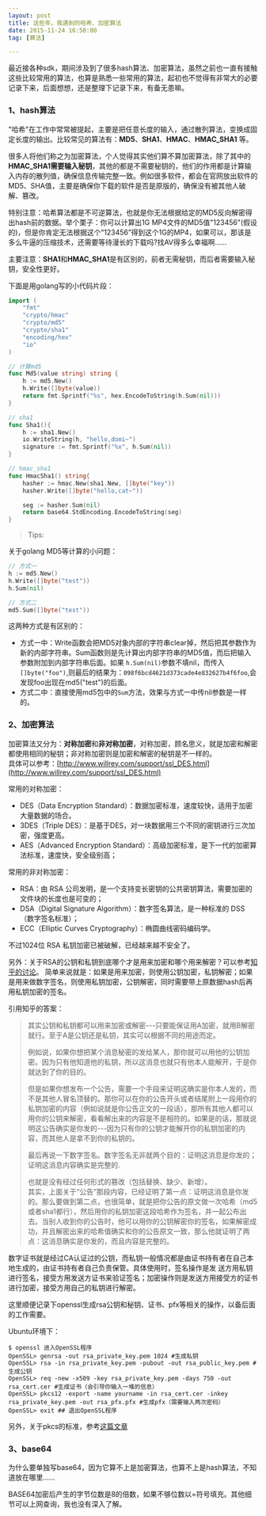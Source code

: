```yaml
---
layout: post
title: 这些年，我遇到的哈希、加密算法
date: 2015-11-24 16:50:00
tag: [算法]

---
```



最近接各种sdk，期间涉及到了很多hash算法、加密算法，虽然之前也一直有接触这些比较常用的算法，也算是熟悉一些常用的算法，起初也不觉得有非常大的必要记录下来，后面想想，还是整理下记录下来，有备无患嘛。

<!-- more -->

### 1、hash算法

"哈希"在工作中常常被提起，主要是把任意长度的输入，通过散列算法，变换成固定长度的输出。比较常见的算法有：**MD5**、**SHA1**、**HMAC**、**HMAC_SHA1** 等。

很多人将他们称之为加密算法，个人觉得其实他们算不算加密算法，除了其中的**HMAC_SHA1需要输入秘钥**，其他的都是不需要秘钥的，他们的作用都是计算输入内存的散列值，确保信息传输完整一致。例如很多软件，都会在官网放出软件的MD5、SHA值，主要是确保你下载的软件是否是原版的，确保没有被其他人破解、篡改。

特别注意：哈希算法都是不可逆算法，也就是你无法根据给定的MD5反向解密得出hash前的数据。举个栗子：你可以计算出1G MP4文件的MD5值"123456"(假设的)，但是你肯定无法根据这个“123456”得到这个1G的MP4，如果可以，那该是多么牛逼的压缩技术，还需要等待漫长的下载吗?找AV得多么幸福啊……

主要注意：**SHA1**和**HMAC_SHA1**是有区别的，前者无需秘钥，而后者需要输入秘钥，安全性更好。


下面是用golang写的小代码片段：

```go
import (
	"fmt"
	"crypto/hmac"
	"crypto/md5"
	"crypto/sha1"
	"encoding/hex"
	"io"
)

// 计算md5
func Md5(value string) string {
	h := md5.New()
	h.Write([]byte(value))
	return fmt.Sprintf("%s", hex.EncodeToString(h.Sum(nil)))
}

// sha1
func Sha1(){
	h := sha1.New()
	io.WriteString(h, "hello,domi~")
	signature := fmt.Sprintf("%x", h.Sum(nil))
}

// hmac_sha1
func HmacSha1() string{
	hasher := hmac.New(sha1.New, []byte("key"))
	hasher.Write([]byte("hello,cat~"))

	seg := hasher.Sum(nil)
	return base64.StdEncoding.EncodeToString(seg)
}
```

>Tips:  

关于golang MD5等计算的小问题：

```go
// 方式一
h := md5.New()
h.Write([]byte("test"))
h.Sum(nil)

// 方式二
md5.Sum([]byte("test"))
```

这两种方式是有区别的：  

- 方式一中：Write函数会把MD5对象内部的字符串clear掉，然后把其参数作为新的内部字符串。Sum函数则是先计算出内部字符串的MD5值，而后把输入参数附加到内部字符串后面。如果 `h.Sum(nil)`参数不填nil，而传入`[]byte("foo")`,则最后的结果为：`098f6bcd4621d373cade4e832627b4f6foo`,会发现foo出现在md5("test")的后面。
- 方式二中：直接使用md5包中的`Sum`方法，效果与方式一中传nil参数是一样的。


### 2、加密算法

加密算法又分为：**对称加密**和**非对称加密**，对称加密，顾名思义，就是加密和解密都使用相同的秘钥；非对称加密则是加密和解密的秘钥是不一样的。  
具体可以参考：[http://www.willrey.com/support/ssl_DES.html](http://www.willrey.com/support/ssl_DES.html)

常用的对称加密：

- DES（Data Encryption Standard）：数据加密标准，速度较快，适用于加密大量数据的场合。
- 3DES（Triple DES）：是基于DES，对一块数据用三个不同的密钥进行三次加密，强度更高。
- AES（Advanced Encryption Standard）：高级加密标准，是下一代的加密算法标准，速度快，安全级别高；

常用的非对称加密：

- RSA：由 RSA 公司发明，是一个支持变长密钥的公共密钥算法，需要加密的文件块的长度也是可变的；
- DSA（Digital Signature Algorithm）：数字签名算法，是一种标准的 DSS（数字签名标准）；
- ECC（Elliptic Curves Cryptography）：椭圆曲线密码编码学。

不过1024位 RSA 私钥加密已被破解，已经越来越不安全了。

另外：关于RSA的公钥和私钥到底哪个才是用来加密和哪个用来解密？可以参考[知乎的讨论](http://www.zhihu.com/question/25912483)。
简单来说就是：如果是用来加密，则使用公钥加密，私钥解密；如果是用来做数字签名，则使用私钥加密，公钥解密，同时需要带上原数据hash后再用私钥加密的签名。

引用知乎的答案：

>其实公钥和私钥都可以用来加密或解密---只要能保证用A加密，就用B解密就行。至于A是公钥还是私钥，其实可以根据不同的用途而定。  
>
>例如说，如果你想把某个消息秘密的发给某人，那你就可以用他的公钥加密。因为只有他知道他的私钥，所以这消息也就只有他本人能解开，于是你就达到了你的目的。
>
>但是如果你想发布一个公告，需要一个手段来证明这确实是你本人发的，而不是其他人冒名顶替的。那你可以在你的公告开头或者结尾附上一段用你的私钥加密的内容（例如说就是你公告正文的一段话），那所有其他人都可以用你的公钥来解密，看看解出来的内容是不是相符的。如果是的话，那就说明这公告确实是你发的---因为只有你的公钥才能解开你的私钥加密的内容，而其他人是拿不到你的私钥的。
>
>最后再说一下数字签名。数字签名无非就两个目的：证明这消息是你发的；证明这消息内容确实是完整的.
>
>也就是没有经过任何形式的篡改（包括替换、缺少、新增）。  
>其实，上面关于“公告”那段内容，已经证明了第一点：证明这消息是你发的。那么要做到第二点，也很简单，就是把你公告的原文做一次哈希（md5或者sha1都行），然后用你的私钥加密这段哈希作为签名，并一起公布出去。当别人收到你的公告时，他可以用你的公钥解密你的签名，如果解密成功，并且解密出来的哈希值确实和你的公告原文一致，那么他就证明了两点：这消息确实是你发的，而且内容是完整的。

数字证书就是经过CA认证过的公钥，而私钥一般情况都是由证书持有者在自己本地生成的，由证书持有者自己负责保管。具体使用时，签名操作是发 送方用私钥进行签名，接受方用发送方证书来验证签名；加密操作则是发送方用接受方的证书进行加密，接受方用自己的私钥进行解密。

这里顺便记录下openssl生成rsa公钥和秘钥、证书、pfx等相关的操作，以备后面的工作需要。

Ubuntu环境下：
	
	$ openssl 进入OpenSSL程序
	OpenSSL> genrsa -out rsa_private_key.pem 1024 #生成私钥
	OpenSSL> rsa -in rsa_private_key.pem -pubout -out rsa_public_key.pem #生成公钥
	OpenSSL> req -new -x509 -key rsa_private_key.pem -days 750 -out rsa_cert.cer #生成证书（会引导你输入一堆的信息）
	OpenSSL> pkcs12 -export -name yourname -in rsa_cert.cer -inkey rsa_private_key.pem -out rsa_pfx.pfx #生成pfx（需要输入两次密码）
	OpenSSL> exit ## 退出OpenSSL程序

另外，关于pkcs的标准，参考[这篇文章](http://weekend.blog.163.com/blog/static/7468958201131591422649/)

### 3、base64

为什么要单独写base64，因为它算不上是加密算法，也算不上是hash算法，不知道放在哪里……

BASE64加密后产生的字节位数是8的倍数，如果不够位数以=符号填充。其他细节可以上网查询，我也没有深入了解。
